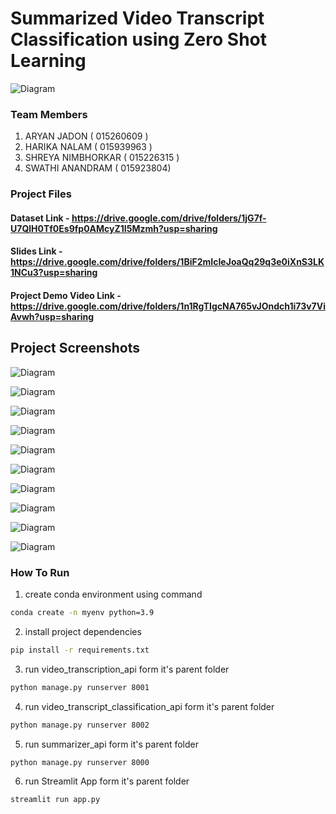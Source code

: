 # Summarized Video Transcript Classification using Zero Shot Learning

![Diagram](https://github.com/aryan-jadon/CMPE-297-Project/blob/main/screenshots/Diagram.png)

### Team Members
1. ARYAN JADON ( 015260609 ) 
2. HARIKA NALAM ( 015939963 ) 
3. SHREYA NIMBHORKAR ( 015226315 ) 
4. SWATHI ANANDRAM ( 015923804)


### Project Files

#### Dataset Link - https://drive.google.com/drive/folders/1jG7f-U7QlH0Tf0Es9fp0AMcyZ1I5Mzmh?usp=sharing

#### Slides Link - https://drive.google.com/drive/folders/1BiF2mIcIeJoaQq29q3e0iXnS3LK1NCu3?usp=sharing

#### Project Demo Video Link - https://drive.google.com/drive/folders/1n1RgTIgcNA765vJOndch1i73v7ViAvwh?usp=sharing


## Project Screenshots

![Diagram](https://github.com/aryan-jadon/CMPE-297-Project/blob/main/screenshots/Streamlit-1.png)

![Diagram](https://github.com/aryan-jadon/CMPE-297-Project/blob/main/screenshots/Streamlit-2.png)

![Diagram](https://github.com/aryan-jadon/CMPE-297-Project/blob/main/screenshots/Streamlit-3.png)

![Diagram](https://github.com/aryan-jadon/CMPE-297-Project/blob/main/screenshots/Diagram.png)

![Diagram](https://github.com/aryan-jadon/CMPE-297-Project/blob/main/screenshots/Transcription-API.png)

![Diagram](https://github.com/aryan-jadon/CMPE-297-Project/blob/main/screenshots/XLNET-Summarizer-API.png)

![Diagram](https://github.com/aryan-jadon/CMPE-297-Project/blob/main/screenshots/Zero-Short-Summarizer-API.png)

![Diagram](https://github.com/aryan-jadon/CMPE-297-Project/blob/main/screenshots/GPT-Summarizer-API.png)

![Diagram](https://github.com/aryan-jadon/CMPE-297-Project/blob/main/screenshots/BERT-Summarizer-API.png)

![Diagram](https://github.com/aryan-jadon/CMPE-297-Project/blob/main/screenshots/Classification-API.png)

### How To Run
1. create conda environment using command 
```bash
conda create -n myenv python=3.9
```
2. install project dependencies 
```bash
pip install -r requirements.txt
```
3. run video_transcription_api form it's parent folder
```bash
python manage.py runserver 8001
```
4. run video_transcript_classification_api form it's parent folder
```bash
python manage.py runserver 8002
```
5. run summarizer_api form it's parent folder
```bash
python manage.py runserver 8000
```
6. run Streamlit App form it's parent folder
```bash
streamlit run app.py
```
